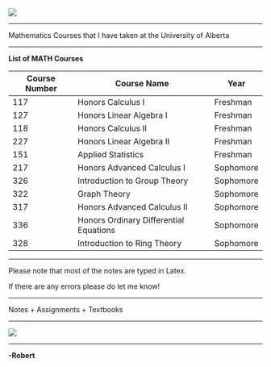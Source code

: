 <img src = "https://enterprisequartetdotcom.files.wordpress.com/2012/09/ua1txt2.jpg">
<hr>
Mathematics Courses that I have taken at the University of Alberta
<hr>

**List of MATH Courses**

| Course Number 	| Course Name                            	| Year      	|
|---------------	|----------------------------------------	|-----------	|
| 117           	| Honors Calculus I                      	| Freshman  	|
| 127           	| Honors Linear Algebra I                	| Freshman  	|
| 118           	| Honors Calculus II                     	| Freshman  	|
| 227           	| Honors Linear Algebra II               	| Freshman  	|
| 151           	| Applied Statistics                     	| Freshman  	|
| 217           	| Honors Advanced Calculus I             	| Sophomore 	|
| 326           	| Introduction to Group Theory           	| Sophomore 	|
| 322           	| Graph Theory                           	| Sophomore 	|
| 317           	| Honors Advanced Calculus II            	| Sophomore 	|
| 336           	| Honors Ordinary Differential Equations 	| Sophomore 	|
| 328           	| Introduction to Ring Theory            	| Sophomore 	|
<hr>
Please note that most of the notes are typed in Latex. 

If there are any errors please do let me know!
<hr>
Notes + Assignments + Textbooks
<hr>
<img src = "https://i.pinimg.com/originals/9f/b7/5a/9fb75a1ad8d7b696e7ecc8104aa29c06.png">
<hr>

**-Robert**
